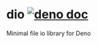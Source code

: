 # dio [![deno doc](https://doc.deno.land/badge.svg)](https://doc.deno.land/https/raw.githubusercontent.com/olaven/dio/master/mod.ts)
Minimal file io library for Deno 